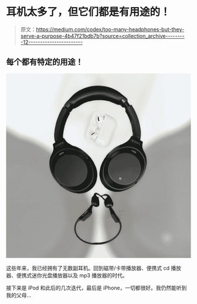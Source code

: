 # 耳机太多了，但它们都是有用途的！

> 原文：<https://medium.com/codex/too-many-headphones-but-they-serve-a-purpose-4b47f21bdb7b?source=collection_archive---------12----------------------->

## 每个都有特定的用途！

![](img/47e138c5a94bce6fd4db82ef93a52951.png)

这些年来，我已经拥有了无数副耳机。回到磁带/卡带播放器、便携式 cd 播放器、便携式迷你光盘播放器以及 mp3 播放器的时代。

接下来是 iPod 和此后的几次迭代，最后是 iPhone，一切都很好。我仍然能听到我的父母…